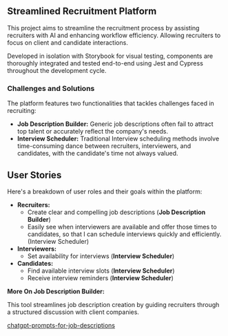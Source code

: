 ## Streamlined Recruitment Platform

This project aims to streamline the recruitment process by assisting recruiters with AI and enhancing workflow efficiency. Allowing recruiters to focus on client and candidate interactions.

Developed in isolation with Storybook for visual testing, components are thoroughly integrated and tested end-to-end using Jest and Cypress throughout the development cycle.

### Challenges and Solutions

The platform features two functionalities that tackles challenges faced in recruiting:

* **Job Description Builder:** Generic job descriptions often fail to attract top talent or accurately reflect the company's needs.
* **Interview Scheduler:** Traditional Interview scheduling methods involve time-consuming dance between recruiters, interviewers, and candidates, with the candidate's time not always valued.

## User Stories
Here's a breakdown of user roles and their goals within the platform:

* **Recruiters:**
    * Create clear and compelling job descriptions (**Job Description Builder**)
    * Easily see when interviewers are available and offer those times to candidates, so that I can schedule interviews quickly and efficiently. (Interview Scheduler)
* **Interviewers:**
    * Set availability for interviews (**Interview Scheduler**)
* **Candidates:**
    * Find available interview slots (**Interview Scheduler**)
    * Receive interview reminders (**Interview Scheduler**)

**More On Job Description Builder:**

This tool streamlines job description creation by guiding recruiters through a structured discussion with client companies.

[chatgpt-prompts-for-job-descriptions](https://www.bizway.io/blog/chatgpt-prompts-for-job-descriptions)

